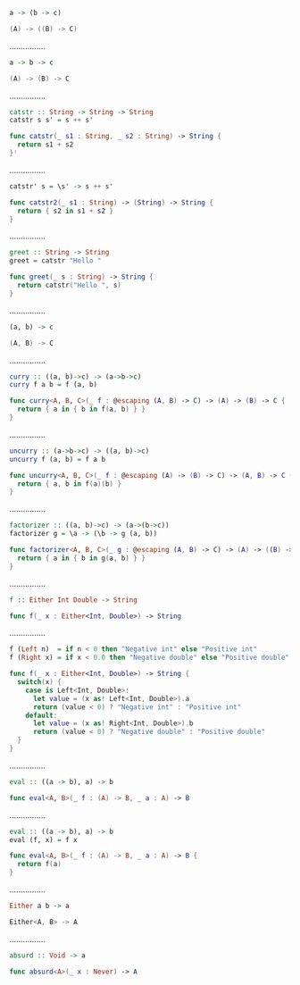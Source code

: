 ```Haskell
a -> (b -> c)
```
```swift
(A) -> ((B) -> C)
```
................
```Haskell
a -> b -> c
```
```swift
(A) -> (B) -> C
```
................
```Haskell
catstr :: String -> String -> String
catstr s s' = s ++ s'
```
```swift
func catstr(_ s1 : String, _ s2 : String) -> String {
  return s1 + s2
}ᛌ
```
................
```Haskell
catstr' s = \s' -> s ++ s'
```
```swift
func catstr2(_ s1 : String) -> (String) -> String {
  return { s2 in s1 + s2 }
}
```
................
```Haskell
greet :: String -> String
greet = catstr "Hello "
```
```swift
func greet(_ s : String) -> String {
  return catstr("Hello ", s)
}
```
................
```Haskell
(a, b) -> c
```
```swift
(A, B) -> C
```
................
```Haskell
curry :: ((a, b)->c) -> (a->b->c)
curry f a b = f (a, b)
```
```swift
func curry<A, B, C>(_ f : @escaping (A, B) -> C) -> (A) -> (B) -> C {
  return { a in { b in f(a, b) } }
}
```
................
```Haskell
uncurry :: (a->b->c) -> ((a, b)->c)
uncurry f (a, b) = f a b
```
```swift
func uncurry<A, B, C>(_ f : @escaping (A) -> (B) -> C) -> (A, B) -> C {
  return { a, b in f(a)(b) }
}
```
................
```Haskell
factorizer :: ((a, b)->c) -> (a->(b->c))
factorizer g = \a -> (\b -> g (a, b))
```
```swift
func factorizer<A, B, C>(_ g : @escaping (A, B) -> C) -> (A) -> ((B) -> C) {
  return { a in { b in g(a, b) } }
}
```
................
```Haskell
f :: Either Int Double -> String
```
```swift
func f(_ x : Either<Int, Double>) -> String
```
................
```Haskell
f (Left n)  = if n < 0 then "Negative int" else "Positive int"
f (Right x) = if x < 0.0 then "Negative double" else "Positive double"
```
```swift
func f(_ x : Either<Int, Double>) -> String {
  switch(x) {
    case is Left<Int, Double>:
      let value = (x as! Left<Int, Double>).a
      return (value < 0) ? "Negative int" : "Positive int"
    default:
      let value = (x as! Right<Int, Double>).b
      return (value < 0) ? "Negative double" : "Positive double"
  }
}
```
................
```Haskell
eval :: ((a -> b), a) -> b
```
```swift
func eval<A, B>(_ f : (A) -> B, _ a : A) -> B
```
................
```Haskell
eval :: ((a -> b), a) -> b
eval (f, x) = f x
```
```swift
func eval<A, B>(_ f : (A) -> B, _ a : A) -> B {
  return f(a)
}
```
................
```Haskell
Either a b -> a
```
```swift
Either<A, B> -> A
```
................
```Haskell
absurd :: Void -> a
```
```swift
func absurd<A>(_ x : Never) -> A
```
